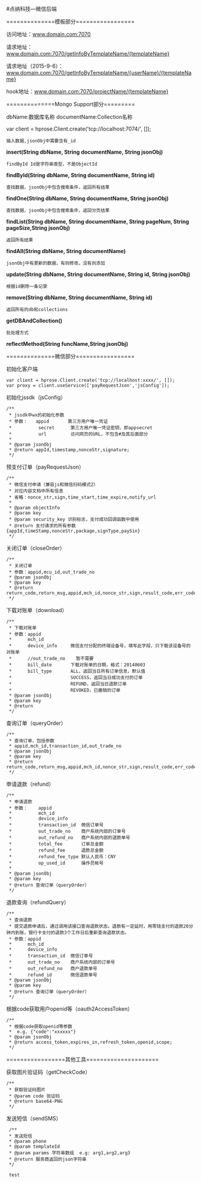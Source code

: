 
#点纳科技—微信后端


==============模板部分=================

访问地址：www.domain.com:7070 

请求地址：www.domain.com:7070/getInfoByTemplateName/{templateName} 

请求地址（2015-9-6）：www.domain.com:7070/getInfoByTemplateName/{userName}/{templateName} 

hook地址：www.domain.com:7070/projectName/{templateName} 


==============Mongo Support部分=========

dbName:数据库名称
documentName:Collection名称

var client = hprose.Client.create('tcp://localhost:7074/', []); 
```
插入数据,jsonObj中需要含有_id
```
**insert(String dbName, String documentName, String jsonObj)**

```
findById Id是字符串类型，不是ObjectId
```
**findById(String dbName, String documentName, String id)**

```
查找数据，jsonObj中包含搜索条件，返回所有结果
```
**findOne(String dbName, String documentName, String jsonObj)**

```
查找数据，jsonObj中包含搜索条件，返回分页结果
```
**findList(String dbName, String documentName, String pageNum, String pageSize,String jsonObj)**

```
返回所有结果
```
**findAll(String dbName, String documentName)**

```
jsonObj中有更新的数据，有则修改，没有则添加
```
**update(String dbName, String documentName, String id, String jsonObj)**

```
根据id删除一条记录
```
**remove(String dbName, String documentName, String id)**

```
返回所有的db和collections
```
**getDBAndCollection()**

```
批处理方式
```
**reflectMethod(String funcName,String jsonObj)**

==============微信部分=================

初始化客户端

	var client = hprose.Client.create('tcp://localhost:xxxx/', []); 	
	var proxy = client.useService(['payRequestJson','jsConfig']);


初始化jssdk（jsConfig）

    /**
     * jssdk中wx的初始化参数
     * 参数：   appid       第三方用户唯一凭证
     *          secret      第三方用户唯一凭证密钥，即appsecret
     *          url         访问网页的URL，不包含#及其后面部分
     *
     * @param jsonObj
     * @return appId,timestamp,nonceStr,signature;
     */
    
    
预支付订单（payRequestJson）

    /**
     * 微信支付申请（兼容js和微信扫码模式2）
     * 对应内容文档中所有信息
     * 省略：nonce_str,sign,time_start,time_expire,notify_url
     *
     * @param objectInfo
     * @param key
     * @param security_key 识别标志，支付成功回调函数中使用
     * @return 支付请求的所有参数{appId,timeStamp,nonceStr,package,signType,paySin}
     */
     
     
关闭订单（closeOrder）

    /**
     * 关闭订单
     * 参数：appid,mcu_id,out_trade_no
     * @param jsonObj
     * @param key
     * @return return_code,return_msg,appid,mch_id,nonce_str,sign,result_code,err_code,err_code_des;
     */
     
     
下载对账单（download）

    /**
     * 下载对账单
     * 参数：appid
     *      mch_id
     *      device_info     微信支付分配的终端设备号，填写此字段，只下载该设备号的对账单
     *      //out_trade_no    暂不需要
     *      bill_date       下载对账单的日期，格式：20140603
     *      bill_type       ALL，返回当日所有订单信息，默认值
     *                      SUCCESS，返回当日成功支付的订单
     *                      REFUND，返回当日退款订单
     *                      REVOKED，已撤销的订单
     * @param jsonObj
     * @param key
     * @return
     */
     
查询订单（queryOrder）

    /**
     * 查询订单，包括参数
     * appid,mch_id,transaction_id,out_trade_no
     * @param jsonObj
     * @param key
     * @return return_code,return_msg,appid,mch_id,nonce_str,sign,result_code,err_code,err_code_des,trade_state,device_info,openid,is_subscribe,trade_type,bank_type,total_fee,fee_type,cash_fee,cash_fee_type,coupon_fee,coupon_count,transaction_id,out_trade_no,attach,time_end,trade_state_desc;
     */
     
     
申请退款（refund）

    /**
     * 申请退款
     * 参数：    appid
     *          mch_id
     *          device_info
     *          transaction_id  微信订单号
     *          out_trade_no    商户系统内部的订单号
     *          out_refund_no   商户系统内部的退款单号
     *          total_fee       订单总金额
     *          refund_fee      退款总金额
     *          refund_fee_type 默认人民币：CNY
     *          op_used_id      操作员帐号
     *
     * @param jsonObj
     * @param key
     * @return 查询订单（queryOrder）
     */
     
     
退款查询（refundQuery）

    /**
     * 查询退款
     * 提交退款申请后，通过调用该接口查询退款状态。退款有一定延时，用零钱支付的退款20分钟内到账，银行卡支付的退款3个工作日后重新查询退款状态。
     * 参数：appid
     *      mch_id
     *      device_info
     *      transaction_id  微信订单号
     *      out_trade_no    商户系统内部的订单号
     *      out_refund_no   商户退款单号
     *      refund_id       微信退款单号
     * @param jsonObj
     * @param key
     * @return 查询订单（queryOrder）
     */
     
根据code获取用户openid等（oauth2AccessToken）

    /**
     * 根据code获取openid等参数
     *  e.g. {"code":"xxxxxx"}
     * @param jsonObj
     * @return access_token,expires_in,refresh_token,openid,scope;
     */



=================其他工具=====================

获取图片验证码（getCheckCode）

    /**
     * 获取验证码图片
     * @param code 验证码
     * @return base64-PNG
     */
     
 发送短信（sendSMS）
     
     /**
     * 发送短信
     * @param phone
     * @param templateId
     * @param params 字符串数组  e.g: arg1,arg2,arg3
     * @return 服务商返回的json字符串
     */
     
     test
